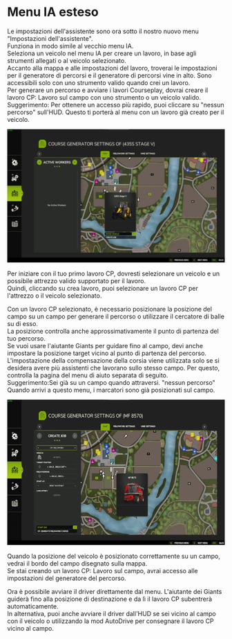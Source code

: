 # Menu IA esteso

  
Le impostazioni dell'assistente sono ora sotto il nostro nuovo menu "Impostazioni dell'assistente".  
Funziona in modo simile al vecchio menu IA.  
Seleziona un veicolo nel menu IA per creare un lavoro, in base agli strumenti allegati o al veicolo selezionato.  
Accanto alla mappa e alle impostazioni del lavoro, troverai le impostazioni per il generatore di percorsi e il generatore di percorsi vine in alto. Sono accessibili solo con uno strumento valido quando crei un lavoro.  
Per generare un percorso e avviare i lavori Courseplay, dovrai creare il lavoro CP: Lavoro sul campo con uno strumento o un veicolo valido.  
Suggerimento: Per ottenere un accesso più rapido, puoi cliccare su "nessun percorso" sull'HUD. Questo ti porterà al menu con un lavoro già creato per il veicolo.  

![Image](../assets/images/startjobmenuhelp_0_0_1024_895.png)

  
Per iniziare con il tuo primo lavoro CP, dovresti selezionare un veicolo e un possibile attrezzo valido supportato per il lavoro.  
Quindi, cliccando su crea lavoro, puoi selezionare un lavoro CP per l'attrezzo o il veicolo selezionato.  

  
Con un lavoro CP selezionato, è necessario posizionare la posizione del campo su un campo per generare il percorso o utilizzare il cercatore di balle su di esso.  
La posizione controlla anche approssimativamente il punto di partenza del tuo percorso.  
Se vuoi usare l'aiutante Giants per guidare fino al campo, devi anche impostare la posizione target vicino al punto di partenza del percorso.  
L'impostazione della compensazione della corsia viene utilizzata solo se si desidera avere più assistenti che lavorano sullo stesso campo. Per questo, controlla la pagina del menu di aiuto separata di seguito.  
Suggerimento:Sei già su un campo quando attraversi. "nessun percorso" Quando arrivi a questo menu, i marcatori sono già posizionati sul campo.  

![Image](../assets/images/readyjobmenuhelp_0_0_765_510.png)

  
Quando la posizione del veicolo è posizionato correttamente su un campo, vedrai il bordo del campo disegnato sulla mappa.  
Se stai creando un lavoro CP: Lavoro sul campo, avrai accesso alle impostazioni del generatore del percorso.  

  
Ora è possibile avviare il driver direttamente dal menu. L'aiutante dei Giants guiderà fino alla posizione di destinazione e da lì il lavoro CP subentrerà automaticamente.   
In alternativa, puoi anche avviare il driver dall'HUD se sei vicino al campo con il veicolo o utilizzando la mod AutoDrive per consegnare il lavoro CP vicino al campo.  

